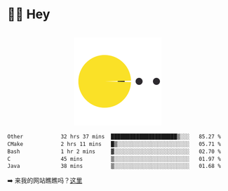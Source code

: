 
# 👋🏻 Hey
<div align="center">
	<br>
	<img src="https://raw.githubusercontent.com/Aniket965/Aniket965/master/pacman.svg?sanitize=true" width="200" height="200">
	<br>
</div>

<!--START_SECTION:waka-->

```txt
Other            32 hrs 37 mins  █████████████████████▒░░░   85.27 %
CMake            2 hrs 11 mins   █▒░░░░░░░░░░░░░░░░░░░░░░░   05.71 %
Bash             1 hr 2 mins     ▓░░░░░░░░░░░░░░░░░░░░░░░░   02.70 %
C                45 mins         ▒░░░░░░░░░░░░░░░░░░░░░░░░   01.97 %
Java             38 mins         ▒░░░░░░░░░░░░░░░░░░░░░░░░   01.68 %
```

<!--END_SECTION:waka-->

 ➡️  来我的网站瞧瞧吗？[这里](https://www.shaolongfei.com)
